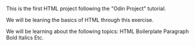 This is the first HTML project following the "Odin Project" tutorial.

We will be leaning the basics of HTML through this exercise.

We will be learning about the following topics:
HTML Boilerplate
Paragraph
Bold
Italics
Etc.
